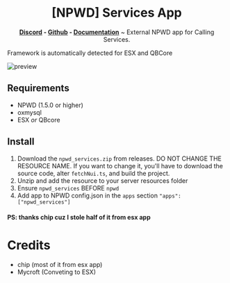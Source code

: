 <h1 align='center'>[NPWD] Services App</a></h1><p align='center'><b><a href='https://discord.gg/uy5N7jT5aJ'>Discord</a> - <a href='https://github.com/project-error'>Github</a> - <a href='https://projecterror.dev/docs/'>Documentation</a></b></h5>
~
External NPWD app for Calling Services.

Framework is automatically detected for ESX and QBCore

![preview](https://user-images.githubusercontent.com/97451137/184982211-754f223f-8163-44ac-8b11-b7b07fece10c.png)

## Requirements

- NPWD (1.5.0 or higher)
- oxmysql
- ESX *or* QBcore

## Install
1. Download the `npwd_services.zip` from releases. DO NOT CHANGE THE RESOURCE NAME. If you want to change it, you'll have to download the source code, alter `fetchNui.ts`, and build the project.
2. Unzip and add the resource to your server resources folder
3. Ensure `npwd_services` BEFORE `npwd`
4. Add app to NPWD config.json in the `apps` section `"apps": ["npwd_services"]`

#### PS: thanks chip cuz I stole half of it from esx app

# Credits

- chip (most of it from esx app)
- Mycroft (Conveting to ESX)
  